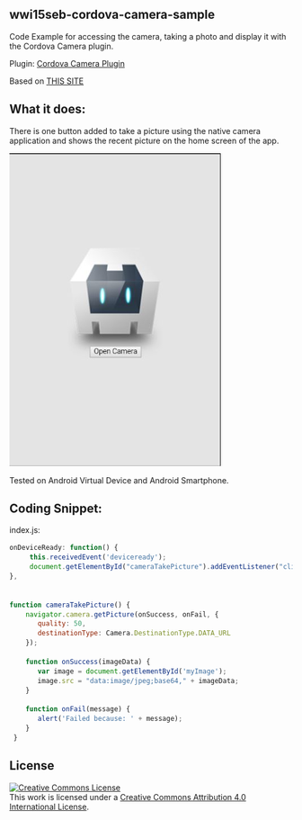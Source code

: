 wwi15seb-cordova-camera-sample
------------------------------
Code Example for accessing the camera, taking a photo and display it with the Cordova Camera plugin.

Plugin: [Cordova Camera Plugin](https://github.com/apache/cordova-plugin-camera)

Based on [THIS SITE](https://www.tutorialspoint.com/cordova/cordova_camera.htm)

What it does:
-------------
There is one button added to take a picture using the native camera application and shows the recent picture on the home screen of the app.

![](https://github.com/BrainBanana/wwi15seb-cordova-camera-sample/blob/master/App.JPG)

Tested on Android Virtual Device and Android Smartphone.

Coding Snippet:
---------------

index.js:


```javascript
onDeviceReady: function() {
     this.receivedEvent('deviceready');
     document.getElementById("cameraTakePicture").addEventListener("click", cameraTakePicture);
},


function cameraTakePicture() { 
    navigator.camera.getPicture(onSuccess, onFail, {  
       quality: 50, 
       destinationType: Camera.DestinationType.DATA_URL 
    });  
    
    function onSuccess(imageData) { 
       var image = document.getElementById('myImage'); 
       image.src = "data:image/jpeg;base64," + imageData; 
    }  
    
    function onFail(message) { 
       alert('Failed because: ' + message); 
    } 
 }
 ```
## License

<a rel="license" href="http://creativecommons.org/licenses/by/4.0/"><img alt="Creative Commons License" style="border-width:0" src="https://i.creativecommons.org/l/by/4.0/88x31.png" /></a><br />This work is licensed under a <a rel="license" href="http://creativecommons.org/licenses/by/4.0/">Creative Commons Attribution 4.0 International License</a>.
